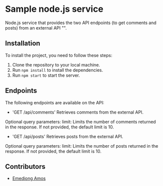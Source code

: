 # Sample node.js service

Node.js service that provides the two API endpoints (to get comments and posts) from an external API "".

## Installation

To install the project, you need to follow these steps:

1. Clone the repository to your local machine.
2. Run `npm install` to install the dependencies.
3. Run `npm start` to start the server.

## Endpoints

The following endpoints are available on the API:

- 'GET /api/comments'
Retrieves comments from the external API.

Optional query parameters:
limit: Limits the number of comments returned in the response. If not provided, the default limit is 10.

- 'GET /api/posts'
Retrieves posts from the external API.

Optional query parameters:
limit: Limits the number of posts returned in the response. If not provided, the default limit is 10.


## Contributors

- [Emediong Amos](https://github.com/Emeamos)
